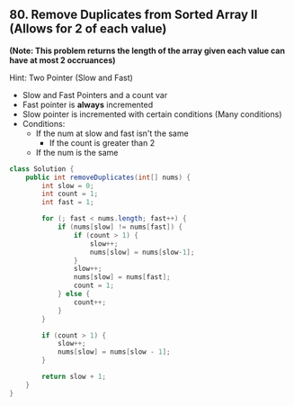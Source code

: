 ## 80. Remove Duplicates from Sorted Array II (Allows for 2 of each value)

**(Note: This problem returns the length of the array given each value can have at most 2 occruances)**

Hint: Two Pointer (Slow and Fast)

- Slow and Fast Pointers and a count var
- Fast pointer is **always** incremented
- Slow pointer is incremented with certain conditions (Many conditions)
- Conditions:
    - If the num at slow and fast isn't the same
        - If the count is greater than 2
    - If the num is the same

```java
class Solution {
    public int removeDuplicates(int[] nums) {
        int slow = 0;
        int count = 1;
        int fast = 1;

        for (; fast < nums.length; fast++) {
            if (nums[slow] != nums[fast]) {
                if (count > 1) {
                    slow++;
                    nums[slow] = nums[slow-1];
                }
                slow++;
                nums[slow] = nums[fast];
                count = 1;
            } else {
                count++;
            }
        }

        if (count > 1) {
            slow++;
            nums[slow] = nums[slow - 1];
        }

        return slow + 1;
    }
}
